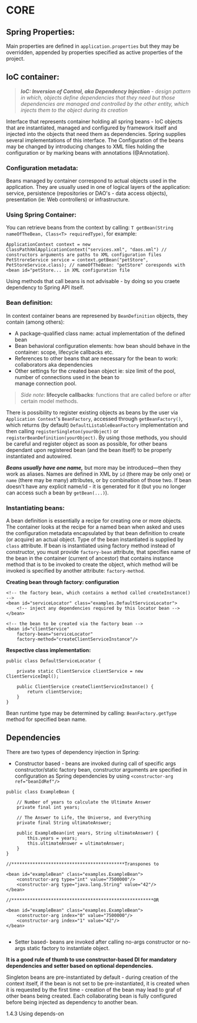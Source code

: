 # CORE
## Spring Properties: 
Main properties are defined in `application.properties` but they may be overridden, appended by properties specified as active properties of the project.
## IoC container:
> ***IoC: Inversion of Control, aka Dependency Injection*** - *design pattern in which, objects define dependencies that
> they need but those dependencies are managed and controlled by the other entity, which injects them to the object during its creation*

Interface that represents container holding all spring beans - IoC objects that are instantiated, managed and configured
by framework itself and injected into the objects that need them as dependencies. Spring supplies several implementations 
of this interface. The Configuration of the beans may be changed by introducing changes to XML files holding the 
configuration or by marking beans with annotations (@Annotation).
### Configuration metadata:
Beans managed by container correspond to actual objects used in the application. They are usually used in one of logical
layers of the application: service, persistence (repositories or DAO's - data access objects), presentation 
(ie: Web controllers) or infrastructure. 
### Using Spring Container:
You can retrieve beans from the context by calling: `T getBean(String nameOfTheBean, Class<T> requiredType)`, for example:
```aidl
ApplicationContext context = new ClassPathXmlApplicationContext("services.xml", "daos.xml") // constructors arguments are paths to XML configuration files
PetStroreService service = context.getBean("petStore", PetStoreService.class); // nameOfTheBean: "petStore" coresponds with <bean id="petStore... in XML configuration file
```
Using methods that call beans is not advisable - by doing so you craete dependency to Spring API itself.

### Bean definition:
In context container beans are represened by `BeanDefinition` objects, they contain (among others):
-   A package-qualified class name: actual implementation of the defined bean
-   Bean behavioral configuration elements: how bean should behave in the container: scope, lifecycle callbacks etc.
-   References to other beans that are necessary for the bean to work: collaborators aka dependencies
-   Other settings for the created bean object ie: size limit of the pool, number of connections used in the bean to  
manage connection pool.

> *Side note*: **lifecycle callbacks**: functions that are called before or after certain model methods.

There is possibility to register existing objects as beans by the user via `Application Context`'s `BeanFactory`, accessed 
through `getBeanFactory()`, which returns (by default) `DefaultListableBeanFactory` implementation and then calling 
`registerSingleton(yourObject)` or `registerBeanDefinition(yourObject)`. By using those methods, you should be careful 
and register object as soon as possible, for other beans dependant upon registered bean (and the bean itself) to be 
properly instantiated and autowired.

***Beans usually have one name,*** but more may be introduced—then they work as aliases. Names are defined in XML by `id`
(there may be only one) or `name` (there may be many) attributes, or by combination of those two. If bean doesn't have any 
explicit name/id - it is generated for it (but you no longer can access such a bean by `getBean(...)`).

### Instantiating beans: 
A bean definition is essentially a recipe for creating one or more objects. The container looks at the recipe for a named
bean when asked and uses the configuration metadata encapsulated by that bean definition to create (or acquire) an actual object.
Type of the bean instantiated is supplied by `class` attribute. If bean is instantiated using factory method instead of
constructor, you must provide `factory-bean` attribute, that specifies name of the bean in the container (current of ancestor)
that contains instance method that is to be invoked to create the object, which method will be invoked is specified by another
attribute: `factory-method`.

**Creating bean through factory: configuration**
```aidl
<!-- the factory bean, which contains a method called createInstance() -->
<bean id="serviceLocator" class="examples.DefaultServiceLocator">
    <!-- inject any dependencies required by this locator bean -->
</bean>

<!-- the bean to be created via the factory bean -->
<bean id="clientService"
    factory-bean="serviceLocator"
    factory-method="createClientServiceInstance"/>
```
**Respective class implementation:**
```aidl
public class DefaultServiceLocator {

    private static ClientService clientService = new ClientServiceImpl();

    public ClientService createClientServiceInstance() {
        return clientService;
    }
}
```
Bean runtime type may be determined by calling: `BeanFactory.getType` method for specified bean name.

## Dependencies
There are two types of dependency injection in Spring: 
- Constructor based - beans are invoked during call of specific args constructor/static factory bean, constructor arguments
are specified in configuration as Spring dependencies by using `<constructor-arg ref="beanIdRef"/>`
```aidl
public class ExampleBean {

    // Number of years to calculate the Ultimate Answer
    private final int years;

    // The Answer to Life, the Universe, and Everything
    private final String ultimateAnswer;

    public ExampleBean(int years, String ultimateAnswer) {
        this.years = years;
        this.ultimateAnswer = ultimateAnswer;
    }
}

//*******************************************Transpones to 

<bean id="exampleBean" class="examples.ExampleBean">
    <constructor-arg type="int" value="7500000"/>
    <constructor-arg type="java.lang.String" value="42"/>
</bean>

//******************************************************OR

<bean id="exampleBean" class="examples.ExampleBean">
    <constructor-arg index="0" value="7500000"/>
    <constructor-arg index="1" value="42"/>
</bean>


```
- Setter based- beans are invoked after calling no-args constructor or no-args static factory to instantiate object.

**It is a good rule of thumb to use constructor-based DI for mandatory dependencies and setter based on optional dependencies.**  

Singleton beans are pre-instantiated by default - during creation of the context itself, if the bean is not set to be
pre-instantiated, it is created when it is requested by the first time - creation of the bean may lead to graf of other 
beans being created. Each collaborating bean is fully configured before being injected as dependency to another bean.

1.4.3 Using depends-on


